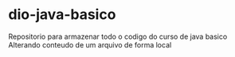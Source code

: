 # dio-java-basico
Repositorio para armazenar todo o codigo do curso de java basico 
Alterando conteudo de um arquivo de forma local     